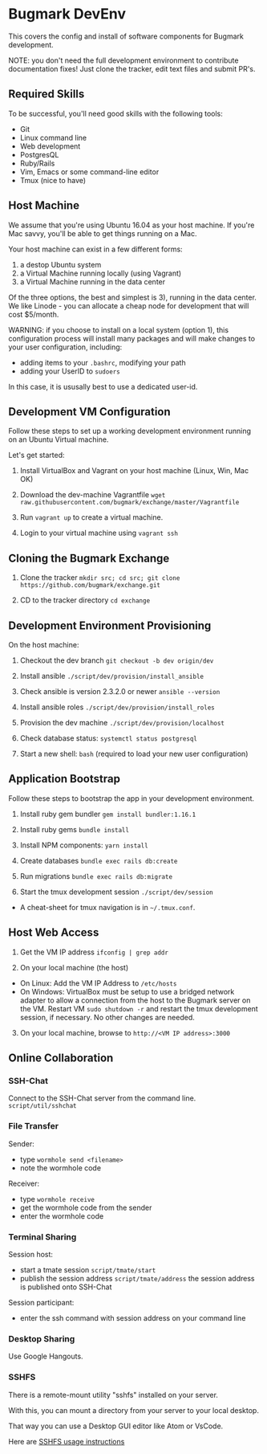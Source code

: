 # Bugmark DevEnv

This covers the config and install of software components for Bugmark
development.

NOTE: you don't need the full development environment to contribute
documentation fixes!  Just clone the tracker, edit text files and submit PR's.

## Required Skills

To be successful, you'll need good skills with the following tools:
- Git
- Linux command line
- Web development
- PostgresQL
- Ruby/Rails
- Vim, Emacs or some command-line editor
- Tmux (nice to have)

## Host Machine

We assume that you're using Ubuntu 16.04 as your host machine.  If you're Mac
savvy, you'll be able to get things running on a Mac.

Your host machine can exist in a few different forms:
1) a destop Ubuntu system
2) a Virtual Machine running locally (using Vagrant)
3) a Virtual Machine running in the data center

Of the three options, the best and simplest is 3), running in the data center.
We like Linode - you can allocate a cheap node for development that will cost
$5/month.

WARNING: if you choose to install on a local system (option 1), this
configuration process will install many packages and will make changes to your
user configuration, including:
- adding items to your `.bashrc`, modifying your path
- adding your UserID to `sudoers`

In this case, it is ususally best to use a dedicated user-id.

## Development VM Configuration

Follow these steps to set up a working development environment running on an
Ubuntu Virtual machine.

Let's get started:

1. Install VirtualBox and Vagrant on your host machine (Linux, Win, Mac OK)

2. Download the dev-machine Vagrantfile
   `wget raw.githubusercontent.com/bugmark/exchange/master/Vagrantfile`

3. Run `vagrant up` to create a virtual machine.

4. Login to your virtual machine using `vagrant ssh`

## Cloning the Bugmark Exchange

1. Clone the tracker
   `mkdir src; cd src; git clone https://github.com/bugmark/exchange.git`

2. CD to the tracker directory `cd exchange`

## Development Environment Provisioning

On the host machine:

1. Checkout the dev branch `git checkout -b dev origin/dev`

2. Install ansible `./script/dev/provision/install_ansible`

3. Check ansible is version 2.3.2.0 or newer `ansible --version`

4. Install ansible roles `./script/dev/provision/install_roles`

5. Provision the dev machine `./script/dev/provision/localhost`

6. Check database status: `systemctl status postgresql`

7. Start a new shell: `bash` (required to load your new user configuration)

## Application Bootstrap

Follow these steps to bootstrap the app in your development environment.

1. Install ruby gem bundler `gem install bundler:1.16.1`

2. Install ruby gems `bundle install`

3. Install NPM components: `yarn install`

4. Create databases `bundle exec rails db:create`

5. Run migrations `bundle exec rails db:migrate`

6. Start the tmux development session `./script/dev/session`

  - A cheat-sheet for tmux navigation is in `~/.tmux.conf`.

## Host Web Access

1. Get the VM IP address `ifconfig | grep addr`  

2. On your local machine (the host)
  - On Linux: Add the VM IP Address to `/etc/hosts`
  - On Windows: VirtualBox must be setup to use a bridged network adapter to allow a connection from the host to the Bugmark server on the VM. Restart VM `sudo shutdown -r` and restart the tmux development session, if necessary. No other changes are needed.

3. On your local machine, browse to `http://<VM IP address>:3000`

## Online Collaboration

### SSH-Chat

Connect to the SSH-Chat server from the command line.
`script/util/sshchat`

### File Transfer

Sender:
- type `wormhole send <filename>`
- note the wormhole code

Receiver:
- type `wormhole receive`
- get the wormhole code from the sender
- enter the wormhole code

### Terminal Sharing

Session host:
- start a tmate session `script/tmate/start`
- publish the session address `script/tmate/address`
  the session address is published onto SSH-Chat

Session participant:
- enter the ssh command with session address on your command line

### Desktop Sharing

Use Google Hangouts.

### SSHFS

There is a remote-mount utility "sshfs" installed on your server.

With this, you can mount a directory from your server to your local desktop.

That way you can use a Desktop GUI editor like Atom or VsCode.

Here are [SSHFS usage instructions](https://www.digitalocean.com/community/tutorials/how-to-use-sshfs-to-mount-remote-file-systems-over-ssh)
